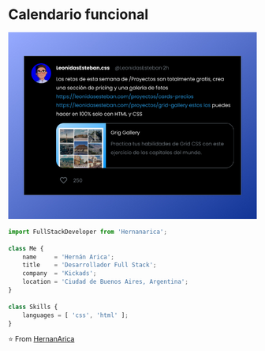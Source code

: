 # Calendario funcional

<p align="center">
  <img src="./src/assets/img/thumbnail.jpg" alt="card twitter" />
</p>

```js
import FullStackDeveloper from 'Hernanarica';

class Me {
	name     = 'Hernán Arica';
	title    = 'Desarrollador Full Stack';
	company  = 'Kickads';
	location = 'Ciudad de Buenos Aires, Argentina';
}

class Skills {
	languages = [ 'css', 'html' ];
}
```

⭐️ From [HernanArica](https://github.com/Hernanarica)